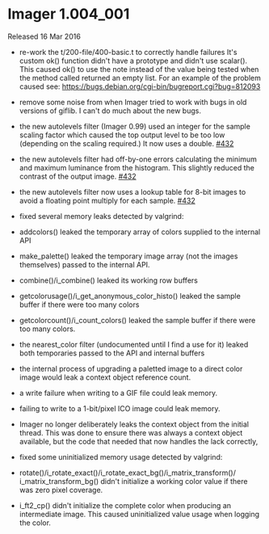 # Imager 1.004_001

Released 16 Mar 2016

- re-work the t/200-file/400-basic.t to correctly handle failures It's custom ok() function didn't have a prototype and didn't use scalar(). This caused ok() to use the note instead of the value being tested when the method called returned an empty list. For an example of the problem caused see: https://bugs.debian.org/cgi-bin/bugreport.cgi?bug=812093

- remove some noise from when Imager tried to work with bugs in old versions of giflib. I can't do much about the new bugs.

- the new autolevels filter (Imager 0.99) used an integer for the sample scaling factor which caused the top output level to be too low (depending on the scaling required.) It now uses a double. [#432](https://github.com/tonycoz/imager/issues/432)

- the new autolevels filter had off-by-one errors calculating the minimum and maximum luminance from the histogram. This slightly reduced the contrast of the output image. [#432](https://github.com/tonycoz/imager/issues/432)

- the new autolevels filter now uses a lookup table for 8-bit images to avoid a floating point multiply for each sample. [#432](https://github.com/tonycoz/imager/issues/432)

- fixed several memory leaks detected by valgrind:

- addcolors() leaked the temporary array of colors supplied to the internal API

- make_palette() leaked the temporary image array (not the images themselves) passed to the internal API.

- combine()/i_combine() leaked its working row buffers

- getcolorusage()/i_get_anonymous_color_histo() leaked the sample buffer if there were too many colors

- getcolorcount()/i_count_colors() leaked the sample buffer if there were too many colors.

- the nearest_color filter (undocumented until I find a use for it) leaked both temporaries passed to the API and internal buffers

- the internal process of upgrading a paletted image to a direct color image would leak a context object reference count.

- a write failure when writing to a GIF file could leak memory.

- failing to write to a 1-bit/pixel ICO image could leak memory.

- Imager no longer deliberately leaks the context object from the initial thread. This was done to ensure there was always a context object available, but the code that needed that now handles the lack correctly,

- fixed some uninitialized memory usage detected by valgrind:

- rotate()/i_rotate_exact()/i_rotate_exact_bg()/i_matrix_transform()/ i_matrix_transform_bg() didn't initialize a working color value if there was zero pixel coverage.

- i_ft2_cp() didn't initialize the complete color when producing an intermediate image. This caused uninitialized value usage when logging the color.